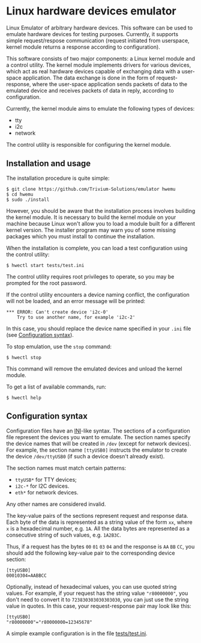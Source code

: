 # Linux hardware devices emulator

Linux Emulator of arbitrary hardware devices. This software can be used to
emulate hardware devices for testing purposes. Currently, it supports simple
request/respose communication (request initiated from userspace, kernel module 
returns a response according to configuration).


This software consists of two major components: a Linux kernel module
and a control utility. The kernel module implements drivers for various
devices, which act as real hardware devices capable of exchanging data
with a user-space application. The data exchange is done in the form of
request-response, where the user-space application sends packets of data
to the emulated device and receives packets of data in reply, according
to configuration.

Currently, the kernel module aims to emulate the following types of
devices:
- tty
- i2c
- network

The control utility is responsible for configuring the kernel module.

## Installation and usage

The installation procedure is quite simple:

```
$ git clone https://github.com/Trivium-Solutions/emulator hwemu
$ cd hwemu
$ sudo ./install
```

However, you should be aware that the installation process involves
building the kernel module. It is necessary to build the kernel module
on your machine because Linux won't allow you to load a module built
for a different kernel version. The installer program may warn
you of some missing packages which you must install to continue the
installation.

When the installation is complete, you can load a test configuration
using the control utility:

```
$ hwectl start tests/test.ini
```

The control utility requires root privileges to operate, so you may be
prompted for the root password.

If the control utility encounters a device naming conflict, the
configuration will not be loaded, and an error message will be printed:

```
*** ERROR: Can't create device 'i2c-0'
    Try to use another name, for example 'i2c-2'
```

In this case, you should replace the device name specified in your
`.ini` file (see [Configuration syntax](#configuration-syntax)).

To stop emulation, use the `stop` command:

```
$ hwectl stop
```

This command will remove the emulated devices and unload the kernel
module.

To get a list of available commands, run:

```
$ hwectl help
```

## Configuration syntax

Configuration files have an
[INI](https://en.wikipedia.org/wiki/INI_file)-like syntax. The sections
of a configuration file represent the devices you want to emulate. The
section names specify the device names that will be created in `/dev`
(except for network devices). For example, the section name `[ttyUSB0]`
instructs the emulator to create the device `/dev/ttyUSB0` (if such a
device doesn't already exist).

The section names must match certain patterns:

- `ttyUSB*` for TTY devices;
- `i2c-*` for I2C devices.
- `eth*` for network devices.

Any other names are considered invalid.

The key-value pairs of the sections represent request and response
data. Each byte of the data is represented as a string value of the
form `xx`, where `x` is a hexadecimal number, e.g. `1A`. All the data
bytes are represented as a consecutive string of such values, e.g.
`1A2B3C`.

Thus, if a request has the bytes `00` `01` `03` `04` and the response
is `AA` `BB` `CC`, you should add the following key-value pair to the
corresponding device section:

```
[ttyUSB0]
00010304=AABBCC
```

Optionally, instead of hexadecimal values, you can use quoted string
values. For example, if your request has the string value
`"r80000000"`, you don't need to convert it to `723830303030303030`, you
can just use the string value in quotes. In this case, your
request-response pair may look like this:


```
[ttyUSB0]
"r80000000"="r80000000=12345678"
```

A simple example configuration is in the file [tests/test.ini](/tests/test.ini).
